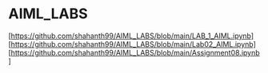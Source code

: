 # AIML_LABS
[https://github.com/shahanth99/AIML_LABS/blob/main/LAB_1_AIML.ipynb]
[https://github.com/shahanth99/AIML_LABS/blob/main/Lab02_AIML.ipynb]
[https://github.com/shahanth99/AIML_LABS/blob/main/Assignment08.ipynb]
